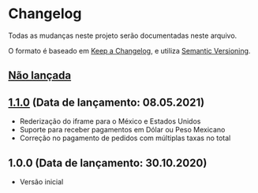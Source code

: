# Changelog
Todas as mudanças neste projeto serão documentadas neste arquivo.

O formato é baseado em [Keep a Changelog](https://keepachangelog.com/pt-BR/1.0.0/),
e utiliza [Semantic Versioning](https://semver.org/lang/pt-BR/spec/v2.0.0.html).

## [Não lançada]

## [1.1.0] (Data de lançamento: 08.05.2021)
- Rederização do iframe para o México e Estados Unidos
- Suporte para receber pagamentos em Dólar ou Peso Mexicano
- Correção no pagamento de pedidos com múltiplas taxas no total

## 1.0.0 (Data de lançamento: 30.10.2020)
- Versão inicial

[Não lançada]: https://github.com/opencartbrasil/opencartbrasil/compare/1.1.0...HEAD
[1.1.0]: https://github.com/opencartbrasil/opencartbrasil/compare/1.0.0...1.1.0
